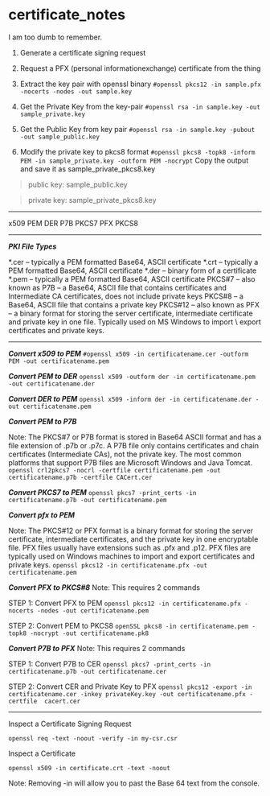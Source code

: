 # certificate_notes
I am too dumb to remember.

1. Generate a certificate signing request
  
3. Request a PFX (personal informationexchange) certificate from the thing
 
4. Extract the key pair with openssl binary
    `#openssl pkcs12 -in sample.pfx -nocerts -nodes -out sample.key`

5. Get the Private Key from the key-pair
    `#openssl rsa -in sample.key -out sample_private.key`

6. Get the Public Key from key pair
    `#openssl rsa -in sample.key -pubout -out sample_public.key`

7. Modify the private key to pkcs8 format
    `#openssl pkcs8 -topk8 -inform PEM -in sample_private.key -outform PEM -nocrypt`
    Copy the output and save it as sample_private_pkcs8.key

> public key:  sample_public.key

> private key: sample_private_pkcs8.key

---
x509
PEM
DER
P7B
PKCS7
PFX
PKCS8

---

***PKI File Types***

*.cer – typically a PEM formatted Base64, ASCII certificate
*.crt – typically a PEM formatted Base64, ASCII certificate
*.der – binary form of a certificate
*.pem – typically a PEM formatted Base64, ASCII certificate
PKCS#7 – also known as P7B – a Base64, ASCII file that contains certificates and Intermediate CA certificates, does not include private keys
PKCS#8 – a Base64, ASCII file that contains a private key
PKCS#12 – also known as PFX – a binary format for storing the server certificate, intermediate certificate and private key in one file. Typically used on MS Windows to import \ export certificates and private keys.


---
***Convert x509 to PEM***
`#openssl x509 -in certificatename.cer -outform PEM -out certificatename.pem`



***Convert PEM to DER***
`openssl x509 -outform der -in certificatename.pem -out certificatename.der`



***Convert DER to PEM***
`openssl x509 -inform der -in certificatename.der -out certificatename.pem`



***Convert PEM to P7B***

Note: The PKCS#7 or P7B format is stored in Base64 ASCII format and has a file extension of .p7b or .p7c.
A P7B file only contains certificates and chain certificates (Intermediate CAs), not the private key. The most common platforms that support P7B files are Microsoft Windows and Java Tomcat.
`openssl crl2pkcs7 -nocrl -certfile certificatename.pem -out certificatename.p7b -certfile CACert.cer`



***Convert PKCS7 to PEM***
`openssl pkcs7 -print_certs -in certificatename.p7b -out certificatename.pem`



***Convert pfx to PEM***

Note: The PKCS#12 or PFX format is a binary format for storing the server certificate, intermediate certificates, and the private key in one encryptable file. PFX files usually have extensions such as .pfx and .p12. PFX files are typically used on Windows machines to import and export certificates and private keys.
`openssl pkcs12 -in certificatename.pfx -out certificatename.pem`



***Convert PFX to PKCS#8***
Note: This requires 2 commands

STEP 1: Convert PFX to PEM
`openssl pkcs12 -in certificatename.pfx -nocerts -nodes -out certificatename.pem`



STEP 2: Convert PEM to PKCS8
`openSSL pkcs8 -in certificatename.pem -topk8 -nocrypt -out certificatename.pk8`



***Convert P7B to PFX***
Note: This requires 2 commands

STEP 1: Convert P7B to CER
`openssl pkcs7 -print_certs -in certificatename.p7b -out certificatename.cer`


STEP 2: Convert CER and Private Key to PFX
`openssl pkcs12 -export -in certificatename.cer -inkey privateKey.key -out certificatename.pfx -certfile  cacert.cer`

 ---

 

Inspect a Certificate Signing Request

`openssl req -text -noout -verify -in my-csr.csr`

Inspect a Certificate

`openssl x509 -in certificate.crt -text -noout`

Note: Removing -in will allow you to past the Base 64 text from the console. 
